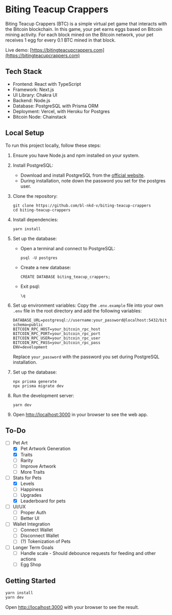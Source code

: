 # Biting Teacup Crappers

Biting Teacup Crappers (BTC) is a simple virtual pet game that interacts with the Bitcoin blockchain. In this game, your pet earns eggs based on Bitcoin mining activity. For each block mined on the Bitcoin network, your pet receives 1 egg for every 0.1 BTC mined in that block.

Live demo: [https://bitingteacupcrappers.com](https://bitingteacupcrappers.com)

## Tech Stack

- Frontend: React with TypeScript
- Framework: Next.js
- UI Library: Chakra UI
- Backend: Node.js
- Database: PostgreSQL with Prisma ORM
- Deployment: Vercel, with Heroku for Postgres
- Bitcoin Node: Chainstack

## Local Setup

To run this project locally, follow these steps:

1. Ensure you have Node.js and npm installed on your system.

2. Install PostgreSQL:

   - Download and install PostgreSQL from the [official website](https://www.postgresql.org/download/).
   - During installation, note down the password you set for the postgres user.

3. Clone the repository:

   ```
   git clone https://github.com/bl-nkd-v/biting-teacup-crappers
   cd biting-teacup-crappers
   ```

4. Install dependencies:

   ```
   yarn install
   ```

5. Set up the database:

   - Open a terminal and connect to PostgreSQL:
     ```
     psql -U postgres
     ```
   - Create a new database:
     ```
     CREATE DATABASE biting_teacup_crappers;
     ```
   - Exit psql:
     ```
     \q
     ```

6. Set up environment variables:
   Copy the `.env.example` file into your own `.env` file in the root directory and add the following variables:

   ```
   DATABASE_URL=postgresql://username:your_password@localhost:5432/biting_teacup_crappers?schema=public
   BITCOIN_RPC_HOST=your_bitcoin_rpc_host
   BITCOIN_RPC_PORT=your_bitcoin_rpc_port
   BITCOIN_RPC_USER=your_bitcoin_rpc_user
   BITCOIN_RPC_PASS=your_bitcoin_rpc_pass
   ENV=development
   ```

   Replace `your_password` with the password you set during PostgreSQL installation.

7. Set up the database:

   ```
   npx prisma generate
   npx prisma migrate dev
   ```

8. Run the development server:

   ```
   yarn dev
   ```

9. Open [http://localhost:3000](http://localhost:3000) in your browser to see the web app.

## To-Do

- [ ] Pet Art
  - [x] Pet Artwork Generation
  - [x] Traits
  - [ ] Rarity
  - [ ] Improve Artwork
  - [ ] More Traits
- [ ] Stats for Pets
  - [x] Levels
  - [ ] Happiness
  - [ ] Upgrades
  - [x] Leaderboard for pets
- [ ] UI/UX
  - [ ] Proper Auth
  - [ ] Better UI
- [ ] Wallet Integration
  - [ ] Connect Wallet
  - [ ] Disconnect Wallet
  - [ ] (?) Tokenization of Pets
- [ ] Longer Term Goals
  - [ ] Handle scale - Should debounce requests for feeding and other actions
  - [ ] Egg Shop

## Getting Started

```bash
yarn install
yarn dev
```

Open [http://localhost:3000](http://localhost:3000) with your browser to see the result.
